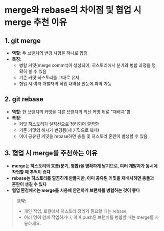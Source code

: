 # merge와 rebase의 차이점 및 협업 시 merge 추천 이유

## 1. git merge
- **역할**: 두 브랜치의 변경 사항을 하나로 합침
- **특징**:
  - 병합 커밋(merge commit)이 생성되어, 히스토리에서 분기와 병합 과정을 명확히 볼 수 있음
  - 기존 커밋 히스토리를 그대로 유지
  - 협업 시 여러 개발자의 작업 내역을 한눈에 파악 가능

## 2. git rebase
- **역할**: 한 브랜치의 커밋을 다른 브랜치의 최신 커밋 뒤로 "재배치"함
- **특징**:
  - 커밋 히스토리가 일직선으로 정리되어 깔끔함
  - 기존 커밋의 해시가 변경됨(새 커밋으로 복제)
  - 이미 공유된 커밋을 rebase하면 충돌 및 히스토리 혼란이 발생할 수 있음

## 3. 협업 시 merge를 추천하는 이유
- **merge는 히스토리의 흐름(분기, 병합)을 명확하게 남기므로, 여러 개발자가 동시에 작업할 때 추적이 쉽다**
- **rebase는 히스토리를 깔끔하게 만들지만, 이미 공유된 커밋을 재배치하면 충돌과 혼란이 생길 수 있다**
- **협업 환경에서는 merge를 사용해 안전하게 브랜치를 병합하는 것이 좋다**

> **요약:**  
> - 개인 작업, 로컬에서 히스토리 정리가 필요할 때는 rebase  
> - 여러 명이 함께 작업하거나, 이미 push된 브랜치를 병합할 때는 merge를 사용하세요.